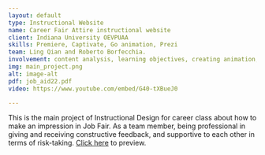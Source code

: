 ```yaml
---
layout: default
type: Instructional Website
name: Career Fair Attire instructional website
client: Indiana University OEVPUAA
skills: Premiere, Captivate, Go animation, Prezi
team: Ling Qian and Roberto Borfecchia. 
involvement: content analysis, learning objectives, creating animation, making quiz.
img: main_project.png
alt: image-alt
pdf: job_aid22.pdf
video: https://www.youtube.com/embed/G40-tXBueJ0

---
```

This is the main project of Instructional Design for career class about how to make an impression in Job Fair. As a team member, being professional in giving and receiving constructive feedback, and supportive to each other in terms of risk-taking.
<a href="https://roborf.wixsite.com/career" target="_blank">Click here</a> to preview.

